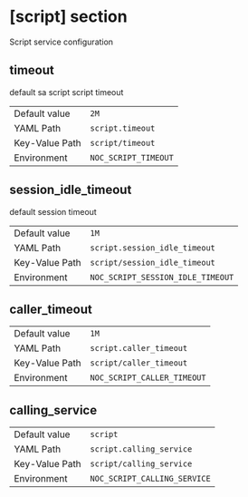 # [script] section

Script service configuration

## timeout

default sa script script timeout

|                |                      |
| -------------- | -------------------- |
| Default value  | `2M`                 |
| YAML Path      | `script.timeout`     |
| Key-Value Path | `script/timeout`     |
| Environment    | `NOC_SCRIPT_TIMEOUT` |

## session_idle_timeout

default session timeout

|                |                                   |
| -------------- | --------------------------------- |
| Default value  | `1M`                              |
| YAML Path      | `script.session_idle_timeout`     |
| Key-Value Path | `script/session_idle_timeout`     |
| Environment    | `NOC_SCRIPT_SESSION_IDLE_TIMEOUT` |

## caller_timeout

|                |                             |
| -------------- | --------------------------- |
| Default value  | `1M`                        |
| YAML Path      | `script.caller_timeout`     |
| Key-Value Path | `script/caller_timeout`     |
| Environment    | `NOC_SCRIPT_CALLER_TIMEOUT` |

## calling_service

|                |                              |
| -------------- | ---------------------------- |
| Default value  | `script`                     |
| YAML Path      | `script.calling_service`     |
| Key-Value Path | `script/calling_service`     |
| Environment    | `NOC_SCRIPT_CALLING_SERVICE` |
